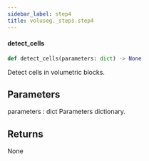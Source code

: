 ```yaml
---
sidebar_label: step4
title: voluseg._steps.step4
---
```


#### detect\_cells

```python
def detect_cells(parameters: dict) -> None
```

Detect cells in volumetric blocks.

Parameters
----------
parameters : dict
    Parameters dictionary.

Returns
-------
None

